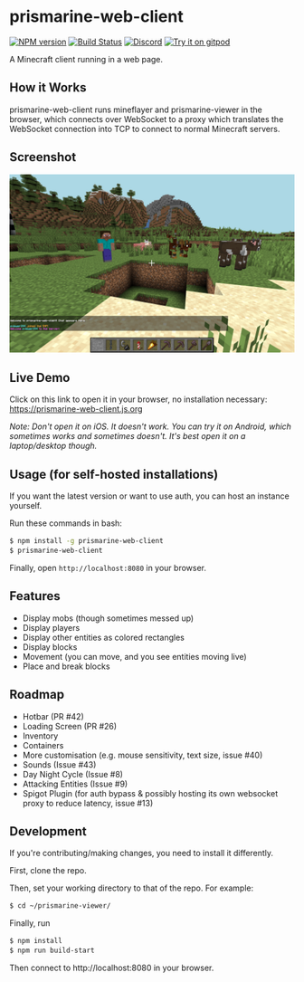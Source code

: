# prismarine-web-client
[![NPM version](https://img.shields.io/npm/v/prismarine-web-client.svg)](http://npmjs.com/package/prismarine-web-client)
[![Build Status](https://github.com/PrismarineJS/prismarine-web-client/workflows/CI/badge.svg)](https://github.com/PrismarineJS/prismarine-web-client/actions?query=workflow%3A%22CI%22)
[![Discord](https://img.shields.io/badge/chat-on%20discord-brightgreen.svg)](https://discord.gg/GsEFRM8)
[![Try it on gitpod](https://img.shields.io/badge/try-on%20gitpod-brightgreen.svg)](https://gitpod.io/#https://github.com/PrismarineJS/prismarine-web-client)

A Minecraft client running in a web page.

## How it Works
prismarine-web-client runs mineflayer and prismarine-viewer in the browser, which connects over WebSocket to a proxy which translates the WebSocket connection into TCP to connect to normal Minecraft servers.

## Screenshot
![Screenshot of prismarine-web-client in action](screenshot.png)

## Live Demo
Click on this link to open it in your browser, no installation necessary: https://prismarine-web-client.js.org

*Note: Don't open it on iOS. It doesn't work. You can try it on Android, which sometimes works and sometimes doesn't. It's best open it on a laptop/desktop though.*

## Usage (for self-hosted installations)
If you want the latest version or want to use auth, you can host an instance yourself.

Run these commands in bash: 
```bash
$ npm install -g prismarine-web-client
$ prismarine-web-client
``` 
Finally, open `http://localhost:8080` in your browser.

## Features

* Display mobs (though sometimes messed up)
* Display players
* Display other entities as colored rectangles
* Display blocks 
* Movement (you can move, and you see entities moving live)
* Place and break blocks

## Roadmap
* Hotbar (PR #42)
* Loading Screen (PR #26)
* Inventory 
* Containers
* More customisation (e.g. mouse sensitivity, text size, issue #40)
* Sounds (Issue #43)
* Day Night Cycle (Issue #8)
* Attacking Entities (Issue #9)
* Spigot Plugin (for auth bypass & possibly hosting its own websocket proxy to reduce latency, issue #13)

## Development

If you're contributing/making changes, you need to install it differently.

First, clone the repo.

Then, set your working directory to that of the repo. For example:
```bash
$ cd ~/prismarine-viewer/
```

Finally, run

```bash
$ npm install
$ npm run build-start
```

Then connect to http://localhost:8080 in your browser.



